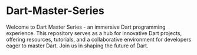 # Dart-Master-Series
Welcome to Dart Master Series - an immersive Dart programming experience. This repository serves as a hub for innovative Dart projects, offering resources, tutorials, and a collaborative environment for developers eager to master Dart. Join us in shaping the future of Dart.
